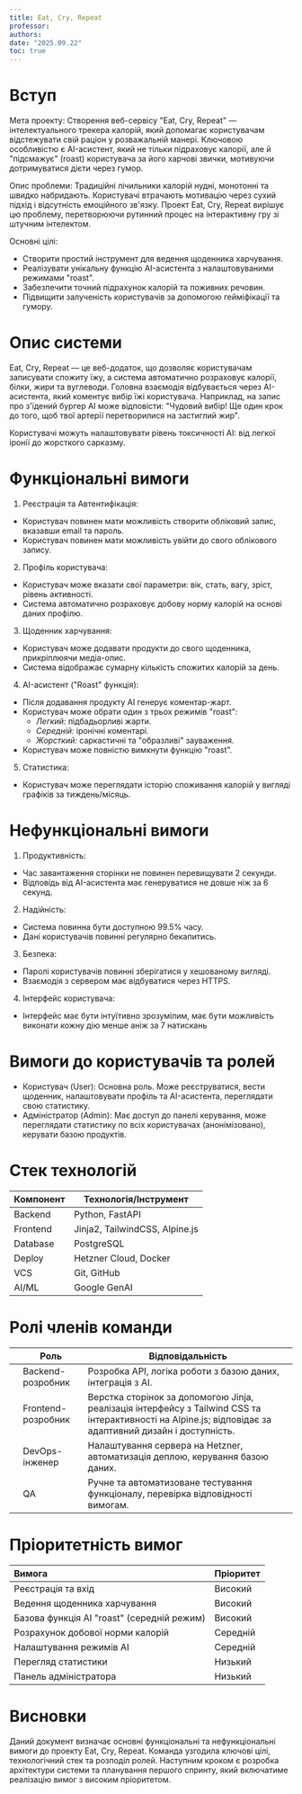 ```yaml
---
title: Eat, Cry, Repeat
professor:
authors:
date: "2025.09.22"
toc: true
---
```


# Вступ

Мета проекту:
Створення веб-сервісу "Eat, Cry, Repeat" — інтелектуального трекера калорій,
який допомагає користувачам відстежувати свій раціон у розважальній манері.
Ключовою особливістю є AI-асистент, який не тільки підраховує калорії, але й
"підсмажує" (roast) користувача за його харчові звички, мотивуючи дотримуватися
дієти через гумор.

Опис проблеми:
Традиційні лічильники калорій нудні, монотонні та швидко набридають.
Користувачі втрачають мотивацію через сухий підхід і відсутність емоційного
зв'язку. Проект Eat, Cry, Repeat вирішує цю проблему, перетворюючи рутинний
процес на інтерактивну гру зі штучним інтелектом.

Основні цілі:
- Створити простий інструмент для ведення щоденника харчування.
- Реалізувати унікальну функцію AI-асистента з налаштовуваними режимами "roast".
- Забезпечити точний підрахунок калорій та поживних речовин.
- Підвищити залученість користувачів за допомогою гейміфікації та гумору.

# Опис системи

Eat, Cry, Repeat — це веб-додаток, що дозволяє користувачам записувати спожиту
їжу, а система автоматично розраховує калорії, білки, жири та вуглеводи.
Головна взаємодія відбувається через AI-асистента, який коментує вибір їжі
користувача. Наприклад, на запис про з'їдений бургер AI може відповісти:
"Чудовий вибір! Ще один крок до того, щоб твої артерії перетворилися на
застиглий жир".

Користувачі можуть налаштовувати рівень токсичності AI:
від легкої іронії до жорсткого сарказму.

# Функціональні вимоги

1. Реєстрація та Автентифікація:
  * Користувач повинен мати можливість створити обліковий запис, вказавши email та пароль.
  * Користувач повинен мати можливість увійти до свого облікового запису.

2. Профіль користувача:
  * Користувач може вказати свої параметри: вік, стать, вагу, зріст, рівень
    активності.
  * Система автоматично розраховує добову норму калорій на основі даних профілю.

3. Щоденник харчування:
  * Користувач може додавати продукти до свого щоденника, прикріплюячи медіа-опис.
  * Система відображає сумарну кількість спожитих калорій за день.

4. AI-асистент ("Roast" функція):
  * Після додавання продукту AI генерує коментар-жарт.
  * Користувач може обрати один з трьох режимів "roast":
    * *Легкий:* підбадьорливі жарти.
    * *Середній:* іронічні коментарі.
    * *Жорсткий:* саркастичні та "образливі" зауваження.
  * Користувач може повністю вимкнути функцію "roast".

5. Статистика:
  * Користувач може переглядати історію споживання калорій у вигляді графіків
    за тиждень/місяць.

# Нефункціональні вимоги

1. Продуктивність:
  * Час завантаження сторінки не повинен перевищувати 2 секунди.
  * Відповідь від AI-асистента має генеруватися не довше ніж за 6 секунд.

2. Надійність:
  * Система повинна бути доступною 99.5% часу.
  * Дані користувачів повинні регулярно бекапитись.

3. Безпека:
  * Паролі користувачів повинні зберігатися у хешованому вигляді.
  * Взаємодія з сервером має відбуватися через HTTPS.

4. Інтерфейс користувача:
  * Інтерфейс має бути інтуїтивно зрозумілим, має бути можливість виконати
    кожну дію менше аніж за 7 натискань

# Вимоги до користувачів та ролей

* Користувач (User):
  Основна роль. Може реєструватися, вести щоденник, налаштовувати профіль та
  AI-асистента, переглядати свою статистику.
* Адміністратор (Admin):
  Має доступ до панелі керування, може переглядати статистику по всіх
  користувачах (анонімізовано), керувати базою продуктів.

# Стек технологій

| Компонент | Технологія/Інструмент          |
| ---       | ---                            |
| Backend   | Python, FastAPI                |
| Frontend  | Jinja2, TailwindCSS, Alpine.js |
| Database  | PostgreSQL                     |
| Deploy    | Hetzner Cloud, Docker          |
| VCS       | Git, GitHub                    |
| AI/ML     | Google GenAI                   |

# Ролі членів команди

|     | Роль               | Відповідальність                                                                                                                                          |
| --- | ---                | ---                                                                                                                                                       |
|     | Backend-розробник  | Розробка API, логіка роботи з базою даних, інтеграція з AI.                                                                                               |
|     | Frontend-розробник | Верстка сторінок за допомогою Jinja, реалізація інтерфейсу з Tailwind CSS та інтерактивності на Alpine.js; відповідає за адаптивний дизайн і доступність. |
|     | DevOps-інженер     | Налаштування сервера на Hetzner, автоматизація деплою, керування базою даних.                                                                             |
|     | QA                 | Ручне та автоматизоване тестування функціоналу, перевірка відповідності вимогам.                                                                          |

# Пріоритетність вимог

| Вимога                                     | Пріоритет |
| :---                                       | :---      |
| Реєстрація та вхід                         | Високий   |
| Ведення щоденника харчування               | Високий   |
| Базова функція AI "roast" (середній режим) | Високий   |
| Розрахунок добової норми калорій           | Середній  |
| Налаштування режимів AI                    | Середній  |
| Перегляд статистики                        | Низький   |
| Панель адміністратора                      | Низький   |

# Висновки

Даний документ визначає основні функціональні та нефункціональні вимоги до
проекту Eat, Cry, Repeat. Команда узгодила ключові цілі, технологічний стек та
розподіл ролей. Наступним кроком є розробка архітектури системи та планування
першого спринту, який включатиме реалізацію вимог з високим пріоритетом.
